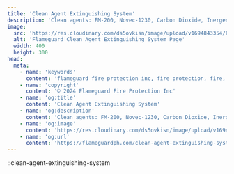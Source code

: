 ```yaml
---
title: 'Clean Agent Extinguishing System'
description: 'Clean agents: FM-200, Novec-1230, Carbon Dioxide, Inergen.'
image:
  src: 'https://res.cloudinary.com/ds5ovkisn/image/upload/v1694843354/Flameguard%20Images/Header/clean-agent-extinguishing-system_xvb2qy.webp'
  alt: 'Flameguard Clean Agent Extinguishing System Page'
  width: 400
  height: 300
head:
  meta: 
    - name: 'keywords'
      content: 'flameguard fire protection inc, fire protection, fire, flameguard, flameguard ph, flameguard ph clean agent extinguishing system page, flameguard clean agent extinguishing system page'
    - name: 'copyright'
      content: '© 2024 Flameguard Fire Protection Inc'
    - name: 'og:title'
      content: 'Clean Agent Extinguishing System'
    - name: 'og:description'
      content: 'Clean agents: FM-200, Novec-1230, Carbon Dioxide, Inergen.'
    - name: 'og:image'
      content: 'https://res.cloudinary.com/ds5ovkisn/image/upload/v1694843354/Flameguard%20Images/Header/clean-agent-extinguishing-system_xvb2qy.webp'
    - name: 'og:url'
      content: 'https://flameguardph.com/clean-agent-extinguishing-system'
---
```


::clean-agent-extinguishing-system